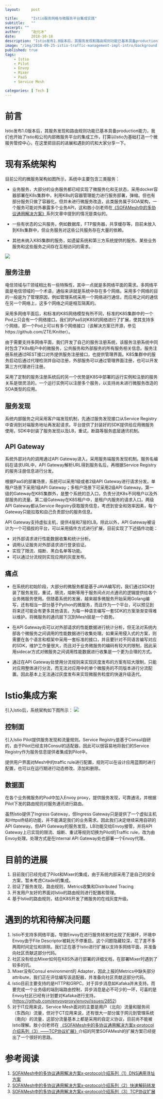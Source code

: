 ```yaml
---
layout:     post

title:      "Istio服务网格与微服务平台集成实践"
subtitle:   ""
excerpt: ""
author:     "赵化冰"
date:       2018-10-18
description: "Istio发布1.0版本后，其服务发现和路由规则功能已基本具备production能力，我们也开始了Istio和公司内部微服务平台的集成工作，打算以Istio为基础打造一个微服务管控中心，在这里把目前的进展和遇到的坑和大家分享一下。"
image: "/img/2018-09-25-istio-traffic-management-impl-intro/background.jpg"
published: true 
tags:
    - Istio 
    - Pilot
    - Envoy
    - Mixer
    - PaaS
    - Service Mesh 

categories: [ Tech ]
---
```


# 前言

Istio发布1.0版本后，其服务发现和路由规则功能已基本具备production能力，我们也开始了Istio和公司内部微服务平台的集成工作，打算以Istio为基础打造一个微服务管控中心，在这里把目前的进展和遇到的坑和大家分享一下。

# 现有系统架构 

目前公司的微服务架构如图所示，系统中主要包含三类服务：

* 业务服务，大部分的业务服务都已经实现了微服务化和无状态，采用docker容器部署在K8s集群中，利用K8s的容器管理能力进行服务部署，弹缩。但也有部分服务只做了容器化，但并未进行微服务改造，此类服务属于SOA架构，一个服务可能对外暴露多个业务API，这和敖小剑老师在[《SOFAMesh中的多协议通用解决方案》](http://www.servicemesher.com/blog/x-protocol-common-address-solution/)系列文章中提到的情况是类似的。

* 一些有状态的公共服务，例如数据库，FTP服务器，共享缓存等，目前未放入到K8s集群中，但业务服务对这些公共服务存在大量的依赖。

* 其他未纳入K8S集群的服务，如遗留系统和第三方系统提供的服务。某些业务服务和这些服务之间存在互相访问的需求。

![](/img/2018-10-18-istio-paas-integration/current_architecture.png)  
<center></center>

## 服务注册

电信领域与IT领域相比有一些特殊性，其中一点就是多网络平面的需求。多网络平面是电信领域的一个术语，通俗来讲就是系统中存在多个网络。采用多个网络的目的一般是为了管理原因，例如管理系统采用一个网络进行通信，而应用之间的通信在另一个网络上，这多个网络之间是相互隔离的。

采用多网络平面后，和标准的K8S网络模型有所不同，标准的K8S集群中的一个Pod上只会有一个网络接口。我们的PaaS对K8S的网络进行了扩展，使其支持多个网络，即一个Pod上可以有多个网络接口（该解决方案已开源，参见https://github.com/ZTE/Knitter）。

由于需要支持多网络平面，我们开发了自己的服务注册系统，该服务注册系统中同时包含了K8s租户中的微服务，公共服务和外部服务的所有服务相关信息。服务注册系统通过REST接口对外提供服务注册接口，也提供管理界面。K8S集群中的服务启动后通过代理检测并自动注册，外部服务可以通过管理界面注册，也可以开发第三方代理进行注册。

采用了定制的服务注册系统后的另一个优势是K8S中部署的运行实例和注册的服务关系是很灵活的，一个运行实例可以注册多个服务，以支持尚未进行微服务改造的SOA类型的应用。

## 服务发现

系统内部服务之间采用客户端发现机制，先通过服务发现接口从Service Registry中查询到对端服务地址再发起请求。平台提供了封装好的SDK提供给应用微服务使用，SDK中封装了服务发现以及LB，重试，断路等服务底层通讯机制。

## API Gateway

系统外部对内的调用通过API Gateway进入，采用服务端服务发现机制。服务名编码在请求URL中，API Gateway解析URL得到服务名后，再根据Service Registry的服务注册信息进行分发。

根据PaaS的部署场景，系统可以采用1级或者2级API Gateway进行请求分发。单租户场景下采用1级API Gateway；多租户场景下可采用2级API Gateway。第一级的Gateway在K8S集群外，是整个系统的总入口，负责分流K8s不同租户以及外部服务的流量。第二级Gateway在K8S租户中，是租户内服务的请求入口。两级API Gateway都从Service Registry获取服务信息，考虑到安全和效率因素，每个Gateway只能拉取和自己负责部分的服务信息。

API Gateway支持虚拟主机，提供4层和7层的LB。除此以外，API Gateway被设计为一个可插拔的平台，可以采用插件方式进行扩展，目前实现了下述插件功能：

* 对外部请求进行性能数据收集和统计分析。
* 调用认证服务对外部请求进行登录验证。
* 实现了限流、熔断、黑白名单等功能。
* 可以通过分流规则实现应用的灰度发布。

## 痛点

* 在系统的初始阶段，大部分的微服务都是基于JAVA编写的，我们通过SDK封装了服务发现，重试，限流，熔断等用于服务间点对点通讯的逻辑提供给各个业务微服务使用。但随着系统的发展，越来越多微服务开始采用Golang编写，还有相当一部分基于Python的微服务，而且作为一个平台，可以预见到将来还可能会有更多其他语言。为每一种语言编写一套SDK的方案渐渐变得难以维护。将微服务的通讯层下沉到Mesh层是一个趋势。

* 在API Gateway处可以对外部请求的性能数据进行统计分析，但无法对系统内部各个微服务之间调用的性能数据进行收集处理。如果采用侵入式的方案，则需要在各个语言和框架中采用一套标准的接口，并且要针对不同语言编写对应的SDK，维护工作量很大，而且对于业务微服务的编码有较大的限制，因此采用sidecar方式对微服务之间调用性能数据进行收集是一个更为合理的方式。

* 通过在API Gateway处使用分流规则来实现灰度发布的方案有较大限制，只能对应用整体进行分流，而无法对应用中的单个微服务的不同版本进行分流配置。因此基本上无法通过灰度发布来实现微服务粒度的快速升级迭代。

# Istio集成方案

引入Istio后，系统架构如下图所示：
![](/img/2018-10-18-istio-paas-integration/integrated_architecture.png)  

## 控制面

引入Istio Pilot提供服务发现和流量规则。Service Registry是基于Consul自研的，由于Pilot已经支持Consul的适配器，因此可以很容易地将我们的Service Registry作为服务信息提供者集成到Pilot中。

提供用户界面对Mesh中的traffic rule进行配置，规则可以在设计应用蓝图时进行配置，也可以在运行期进行动态修改、添加和删除。

## 数据面
在各个业务微服务的Pod中加入Envoy proxy，提供服务发现，可靠通讯，并根据Pilot下发的路由规则对服务通讯进行路由。

虽然Istio提供了Ingress Gateway，但Ingress Gateway只是提供了一个虚拟主机和Https终结的功能，并不能满足我们的业务需求。因此我们决定继续采用自研的API Gateway。但API Gateway的服务发现，LB功能交给Envoy接管，并将API Gateway上已实现的限流、熔断、重试等规则切换为Pilot的Traffic rule，改为由Envoy处理。处理方式是在Internal API Gateway处也部署一个Envoy代理。

# 目前的进展

1. 目前我们已经完成了Pilot和Mixer的集成，由于系统内部采用了是自己的安全方案，暂未考虑Citadel的集成。
2. 验证了服务发现，路由规则，Metrics收集和Distributed Tracing
3. 开发用户友好的界面对Istio的路由规则进行配置和管理。
4. 基于Istio的路由规则，结合K8S开发了微服务的在线灰度升级。

# 遇到的坑和待解决问题

1. Istio不支持多网络平面，导致Envoy在进行服务转发时出现了死循环，环境中Envoy由于File Descriptor被耗光不停重启。这个问题隐藏较深，花了差不多两周时间定位和排除。我们正在基于Istio进行扩展以支持多网络平面，并准备向社区贡献这部分代码。
2. 社区没有给出Mixer如何在K8S外进行部署的详细文档，在部署Mixer时遇到了较多的坑。
3. Mixer没有Consul environment的 Adapter，因此上报的Metrics中缺失部分attribute，我们正在评估编写该适配器，并准备向社区贡献这部分代码。
4. Istio目前主要支持的是HTTP和GRPC，对于异步消息如Kafaka并未支持。而要完成一个业务级的端到端路由控制，异步消息是必不可少的一环，可喜的是Envoy社区已经有计划要对Kafaka进行支持。 (https://github.com/envoyproxy/envoy/issues/2852)
5. 对于IT应用来说，Service Mesh面对的主要是用户（北向）流量和服务间（东西向）流量，但对于CT应用来说，还有很大一部分属于网元到管理系统（南向）的流量，这部分流量基本上都是采用的自定义协议，目前尚不能被Istio理解。敖小剑老师在 [《SOFAMesh中的多协议通用解决方案x-protocol介绍系列（3）——TCP协议扩展》](http://www.servicemesher.com/blog/x-protocol-tcp-protocol-extension/)介绍的阿里SOFAMesh的扩展方案已经提出了一个很好的思路。

# 参考阅读

1. [SOFAMesh中的多协议通用解决方案x-protocol介绍系列（1）DNS通用寻址方案](http://www.servicemesher.com/blog/x-protocol-common-address-solution/)
1. [SOFAMesh中的多协议通用解决方案x-protocol介绍系列（2）快速解码转发](http://www.servicemesher.com/blog/x-protocol-rapid-decode-forward/)
1. [SOFAMesh中的多协议通用解决方案x-protocol介绍系列（3）TCP协议扩展](http://www.servicemesher.com/blog/x-protocol-tcp-protocol-extension/)
